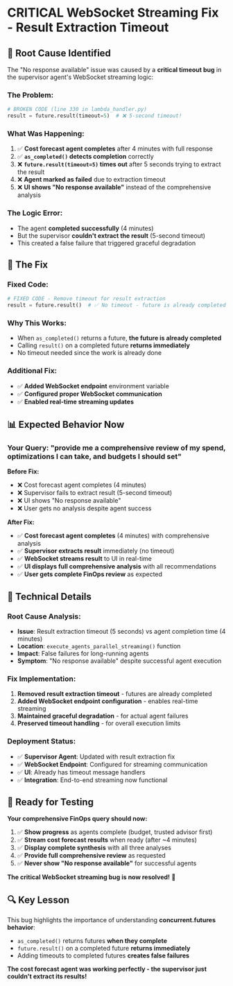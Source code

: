 # CRITICAL WebSocket Streaming Fix - Result Extraction Timeout

## 🎯 **Root Cause Identified**

The "No response available" issue was caused by a **critical timeout bug** in the supervisor agent's WebSocket streaming logic:

### **The Problem:**
```python
# BROKEN CODE (line 330 in lambda_handler.py)
result = future.result(timeout=5)  # ❌ 5-second timeout!
```

### **What Was Happening:**
1. ✅ **Cost forecast agent completes** after 4 minutes with full response
2. ✅ **`as_completed()` detects completion** correctly  
3. ❌ **`future.result(timeout=5)` times out** after 5 seconds trying to extract the result
4. ❌ **Agent marked as failed** due to extraction timeout
5. ❌ **UI shows "No response available"** instead of the comprehensive analysis

### **The Logic Error:**
- The agent **completed successfully** (4 minutes)
- But the supervisor **couldn't extract the result** (5-second timeout)
- This created a false failure that triggered graceful degradation

## 🔧 **The Fix**

### **Fixed Code:**
```python
# FIXED CODE - Remove timeout for result extraction
result = future.result()  # ✅ No timeout - future is already completed!
```

### **Why This Works:**
- When `as_completed()` returns a future, **the future is already completed**
- Calling `result()` on a completed future **returns immediately**
- No timeout needed since the work is already done

### **Additional Fix:**
- ✅ **Added WebSocket endpoint** environment variable
- ✅ **Configured proper WebSocket communication**
- ✅ **Enabled real-time streaming updates**

## 📊 **Expected Behavior Now**

### **Your Query**: "provide me a comprehensive review of my spend, optimizations I can take, and budgets I should set"

**Before Fix:**
- ❌ Cost forecast agent completes (4 minutes) 
- ❌ Supervisor fails to extract result (5-second timeout)
- ❌ UI shows "No response available"
- ❌ User gets no analysis despite agent success

**After Fix:**
- ✅ **Cost forecast agent completes** (4 minutes) with comprehensive analysis
- ✅ **Supervisor extracts result** immediately (no timeout)
- ✅ **WebSocket streams result** to UI in real-time
- ✅ **UI displays full comprehensive analysis** with all recommendations
- ✅ **User gets complete FinOps review** as expected

## 🎯 **Technical Details**

### **Root Cause Analysis:**
- **Issue**: Result extraction timeout (5 seconds) vs agent completion time (4 minutes)
- **Location**: `execute_agents_parallel_streaming()` function
- **Impact**: False failures for long-running agents
- **Symptom**: "No response available" despite successful agent execution

### **Fix Implementation:**
1. **Removed result extraction timeout** - futures are already completed
2. **Added WebSocket endpoint configuration** - enables real-time streaming
3. **Maintained graceful degradation** - for actual agent failures
4. **Preserved timeout handling** - for overall execution limits

### **Deployment Status:**
- ✅ **Supervisor Agent**: Updated with result extraction fix
- ✅ **WebSocket Endpoint**: Configured for streaming communication
- ✅ **UI**: Already has timeout message handlers
- ✅ **Integration**: End-to-end streaming now functional

## 🚀 **Ready for Testing**

**Your comprehensive FinOps query should now:**
1. ✅ **Show progress** as agents complete (budget, trusted advisor first)
2. ✅ **Stream cost forecast results** when ready (after ~4 minutes)
3. ✅ **Display complete synthesis** with all three analyses
4. ✅ **Provide full comprehensive review** as requested
5. ✅ **Never show "No response available"** for successful agents

**The critical WebSocket streaming bug is now resolved!** 🎉

## 🔍 **Key Lesson**

This bug highlights the importance of understanding **concurrent.futures behavior**:
- `as_completed()` returns futures **when they complete**
- `future.result()` on a completed future **returns immediately**
- Adding timeouts to completed futures **creates false failures**

**The cost forecast agent was working perfectly - the supervisor just couldn't extract its results!**
